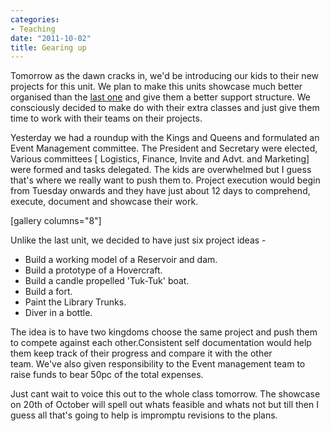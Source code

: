 ```yaml
---
categories:
- Teaching
date: "2011-10-02"
title: Gearing up
---
```


Tomorrow as the dawn cracks in, we'd be introducing our kids to their new projects for this unit. We plan to make this units showcase much better organised than the [last one](http://theepiphanydynasty.wordpress.com/projects/unit-wise-projects/unit-2-projects/) and give them a better support structure. We consciously decided to make do with their extra classes and just give them time to work with their teams on their projects.

Yesterday we had a roundup with the Kings and Queens and formulated an Event Management committee. The President and Secretary were elected, Various committees \[ Logistics, Finance, Invite and Advt. and Marketing\] were formed and tasks delegated. The kids are overwhelmed but I guess that's where we really want to push them to. Project execution would begin from Tuesday onwards and they have just about 12 days to comprehend, execute, document and showcase their work.

\[gallery columns="8"\]

Unlike the last unit, we decided to have just six project ideas -

- Build a working model of a Reservoir and dam.
- Build a prototype of a Hovercraft.
- Build a candle propelled 'Tuk-Tuk' boat.
- Build a fort.
- Paint the Library Trunks.
- Diver in a bottle.

The idea is to have two kingdoms choose the same project and push them to compete against each other.Consistent self documentation would help them keep track of their progress and compare it with the other team. We've also given responsibility to the Event management team to raise funds to bear 50pc of the total expenses.

Just cant wait to voice this out to the whole class tomorrow. The showcase on 20th of October will spell out whats feasible and whats not but till then I guess all that's going to help is impromptu revisions to the plans.
